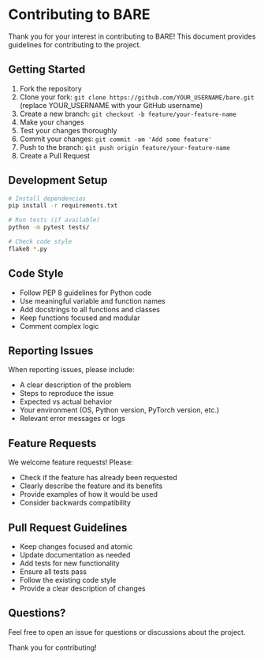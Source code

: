 # Contributing to BARE

Thank you for your interest in contributing to BARE! This document provides guidelines for contributing to the project.

## Getting Started

1. Fork the repository
2. Clone your fork: `git clone https://github.com/YOUR_USERNAME/bare.git` (replace YOUR_USERNAME with your GitHub username)
3. Create a new branch: `git checkout -b feature/your-feature-name`
4. Make your changes
5. Test your changes thoroughly
6. Commit your changes: `git commit -am 'Add some feature'`
7. Push to the branch: `git push origin feature/your-feature-name`
8. Create a Pull Request

## Development Setup

```bash
# Install dependencies
pip install -r requirements.txt

# Run tests (if available)
python -m pytest tests/

# Check code style
flake8 *.py
```

## Code Style

- Follow PEP 8 guidelines for Python code
- Use meaningful variable and function names
- Add docstrings to all functions and classes
- Keep functions focused and modular
- Comment complex logic

## Reporting Issues

When reporting issues, please include:

- A clear description of the problem
- Steps to reproduce the issue
- Expected vs actual behavior
- Your environment (OS, Python version, PyTorch version, etc.)
- Relevant error messages or logs

## Feature Requests

We welcome feature requests! Please:

- Check if the feature has already been requested
- Clearly describe the feature and its benefits
- Provide examples of how it would be used
- Consider backwards compatibility

## Pull Request Guidelines

- Keep changes focused and atomic
- Update documentation as needed
- Add tests for new functionality
- Ensure all tests pass
- Follow the existing code style
- Provide a clear description of changes

## Questions?

Feel free to open an issue for questions or discussions about the project.

Thank you for contributing!
